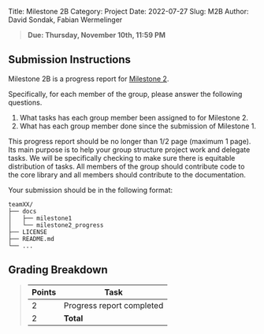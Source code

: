 Title:  Milestone 2B
Category: Project
Date: 2022-07-27
Slug: M2B
Author: David Sondak, Fabian Wermelinger

> **Due: Thursday, November 10th, 11:59 PM**

## Submission Instructions

Milestone 2B is a progress report for [Milestone
2]({filename}/project/milestone2/index.md).

Specifically, for each member of the group, please answer the following
questions.

1. What tasks has each group member been assigned to for Milestone 2.
2. What has each group member done since the submission of Milestone 1. 

This progress report should be no longer than 1/2 page (maximum 1 page). Its
main purpose is to help your group structure project work and delegate tasks. We
will be specifically checking to make sure there is equitable distribution of
tasks. All members of the group should contribute code to the core library and
all members should contribute to the documentation.

Your submission should be in the following format:

```
teamXX/
├── docs
│   ├── milestone1
│   └── milestone2_progress
├── LICENSE
├── README.md
└── ...
```

## Grading Breakdown

> | **Points** | **Task**                  |
> |------------|---------------------------|
> | 2          | Progress report completed |
> | 2          | **Total**                 |
